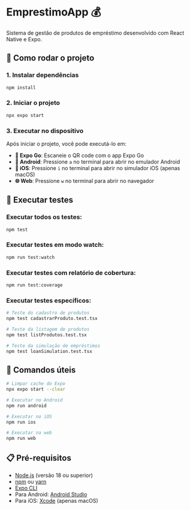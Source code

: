 # EmprestimoApp 💰

Sistema de gestão de produtos de empréstimo desenvolvido com React Native e Expo.

## 🚀 Como rodar o projeto

### 1. Instalar dependências

```bash
npm install
```

### 2. Iniciar o projeto

```bash
npx expo start
```

### 3. Executar no dispositivo

Após iniciar o projeto, você pode executá-lo em:

- **📱 Expo Go**: Escaneie o QR code com o app Expo Go
- **🤖 Android**: Pressione `a` no terminal para abrir no emulador Android
- **🍎 iOS**: Pressione `i` no terminal para abrir no simulador iOS (apenas macOS)
- **🌐 Web**: Pressione `w` no terminal para abrir no navegador

## 🧪 Executar testes

### Executar todos os testes:
```bash
npm test
```

### Executar testes em modo watch:
```bash
npm run test:watch
```

### Executar testes com relatório de cobertura:
```bash
npm run test:coverage
```

### Executar testes específicos:
```bash
# Teste do cadastro de produtos
npm test cadastrarProduto.test.tsx

# Teste da listagem de produtos
npm test listProdutos.test.tsx

# Teste da simulação de empréstimos
npm test loanSimulation.test.tsx
```

## 🔧 Comandos úteis

```bash
# Limpar cache do Expo
npx expo start --clear

# Executar no Android
npm run android

# Executar no iOS
npm run ios

# Executar na web
npm run web
```

## 📋 Pré-requisitos

- [Node.js](https://nodejs.org/) (versão 18 ou superior)
- [npm](https://www.npmjs.com/) ou [yarn](https://yarnpkg.com/)
- [Expo CLI](https://docs.expo.dev/get-started/installation/)
- Para Android: [Android Studio](https://developer.android.com/studio)
- Para iOS: [Xcode](https://developer.apple.com/xcode/) (apenas macOS)
